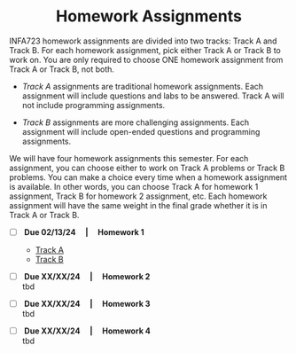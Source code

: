 <h1 align="center"> Homework Assignments </h1>


INFA723 homework assignments are divided into two tracks: Track A and Track B. For each homework assignment, pick either Track A or Track B to work on. You are only required to choose ONE  homework assignment from Track A or Track B, not both.

- <i>Track A</i> assignments are traditional homework assignments. Each assignment will include questions and labs to be answered. Track A will not include programming assignments.

- <i>Track B</i> assignments are more challenging assignments. Each assignment will include open-ended questions and programming assignments.

We will have four homework assignments this semester. For each assignment, you can choose either to work on Track A problems or Track B problems. You can make a choice every time when a homework assignment is available. In other words, you can choose Track A for homework 1 assignment, Track B for homework 2 assignment, etc. Each homework assignment will have the same weight in the final grade whether it is in Track A or Track B.


- [ ] <b> Due 02/13/24 &emsp;|&emsp; Homework 1<br> </b>
  - [Track A](https://github.com/KieraConway/INFA723/blob/main/HW1/INFA723%20Track%20A%20Homework%201.doc)
  - [Track B](https://github.com/KieraConway/INFA723/blob/main/HW1/INFA723%20Track%20B%20Homework%201.doc)

- [ ] <b> Due XX/XX/24 &emsp;|&emsp; Homework 2 <br> </b>
tbd

- [ ] <b> Due XX/XX/24 &emsp;|&emsp; Homework 3 <br> </b>
tbd

- [ ] <b> Due XX/XX/24 &emsp;|&emsp; Homework 4 <br> </b>
tbd
